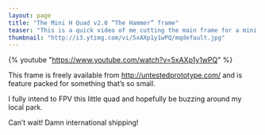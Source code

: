 ```yaml
---
layout: page
title: "The Mini H Quad v2.0 “The Hammer” frame"
teaser: "This is a quick video of me cutting the main frame for a mini quadcopter."
thumbnail: "http://i3.ytimg.com/vi/5xAXp1y1wPQ/mqdefault.jpg"
---
```


{% youtube "https://www.youtube.com/watch?v=5xAXp1y1wPQ" %}

This frame is freely available from <http://untestedprototype.com/> and is feature packed for something that’s so small.

I fully intend to FPV this little quad and hopefully be buzzing around my local park.

Can’t wait! Damn international shipping!
